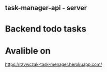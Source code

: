 ## task-manager-api - server 
# Backend todo tasks 
# Avalible on
https://rzywczak-task-menager.herokuapp.com/
